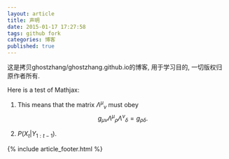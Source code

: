 ```yaml
---
layout: article
title: 声明
date: 2015-01-17 17:27:58
tags: github fork
categories: 博客
published: true
---
```


这是拷贝ghostzhang/ghostzhang.github.io的博客, 用于学习目的, 一切版权归原作者所有.

Here is a test of Mathjax:

1. This means that the matrix ${\Lambda^\mu}_\nu$ must obey
$$g_{\mu\nu} {\Lambda^\mu}_\rho {\Lambda^\nu}_\delta = g_{\rho\delta}.$$

2. $P(X_t|Y_{1:t-1})$.

{% include  article_footer.html %}
